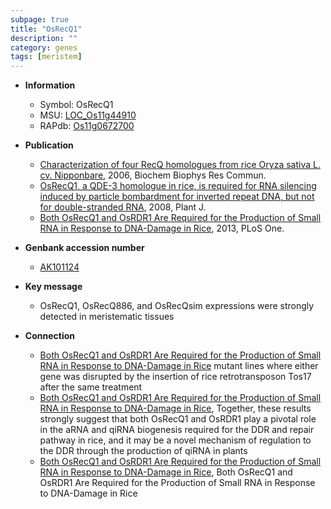 ```yaml
---
subpage: true
title: "OsRecQ1"
description: ""
category: genes
tags: [meristem]
---
```


* **Information**  
    + Symbol: OsRecQ1  
    + MSU: [LOC_Os11g44910](http://rice.plantbiology.msu.edu/cgi-bin/ORF_infopage.cgi?orf=LOC_Os11g44910)  
    + RAPdb: [Os11g0672700](http://rapdb.dna.affrc.go.jp/viewer/gbrowse_details/irgsp1?name=Os11g0672700)  

* **Publication**  
    + [Characterization of four RecQ homologues from rice Oryza sativa L. cv. Nipponbare](http://www.ncbi.nlm.nih.gov/pubmed?term=Characterization+of+four+RecQ+homologues+from+rice+Oryza+sativa+L.+cv.+Nipponbare%5BTitle%5D), 2006, Biochem Biophys Res Commun.
    + [OsRecQ1, a QDE-3 homologue in rice, is required for RNA silencing induced by particle bombardment for inverted repeat DNA, but not for double-stranded RNA](http://www.ncbi.nlm.nih.gov/pubmed?term=OsRecQ1,+a+QDE-3+homologue+in+rice,+is+required+for+RNA+silencing+induced+by+particle+bombardment+for+inverted+repeat+DNA,+but+not+for+double-stranded+RNA%5BTitle%5D), 2008, Plant J.
    + [Both OsRecQ1 and OsRDR1 Are Required for the Production of Small RNA in Response to DNA-Damage in Rice](http://www.ncbi.nlm.nih.gov/pubmed?term=Both+OsRecQ1+and+OsRDR1+Are+Required+for+the+Production+of+Small+RNA+in+Response+to+DNA-Damage+in+Rice%5BTitle%5D), 2013, PLoS One.

* **Genbank accession number**  
    + [AK101124](http://www.ncbi.nlm.nih.gov/nuccore/AK101124)

* **Key message**  
    + OsRecQ1, OsRecQ886, and OsRecQsim expressions were strongly detected in meristematic tissues

* **Connection**  
    + [Both OsRecQ1 and OsRDR1 Are Required for the Production of Small RNA in Response to DNA-Damage in Rice](RNA-dependent+RNA+polymerase+homologue) mutant lines where either gene was disrupted by the insertion of rice retrotransposon Tos17 after the same treatment
    + [Both OsRecQ1 and OsRDR1 Are Required for the Production of Small RNA in Response to DNA-Damage in Rice](http://www.ncbi.nlm.nih.gov/pubmed?term=Both+OsRecQ1+and+OsRDR1+Are+Required+for+the+Production+of+Small+RNA+in+Response+to+DNA-Damage+in+Rice%5BTitle%5D), Together, these results strongly suggest that both OsRecQ1 and OsRDR1 play a pivotal role in the aRNA and qiRNA biogenesis required for the DDR and repair pathway in rice, and it may be a novel mechanism of regulation to the DDR through the production of qiRNA in plants
    + [Both OsRecQ1 and OsRDR1 Are Required for the Production of Small RNA in Response to DNA-Damage in Rice](http://www.ncbi.nlm.nih.gov/pubmed?term=Both+OsRecQ1+and+OsRDR1+Are+Required+for+the+Production+of+Small+RNA+in+Response+to+DNA-Damage+in+Rice%5BTitle%5D), Both OsRecQ1 and OsRDR1 Are Required for the Production of Small RNA in Response to DNA-Damage in Rice




